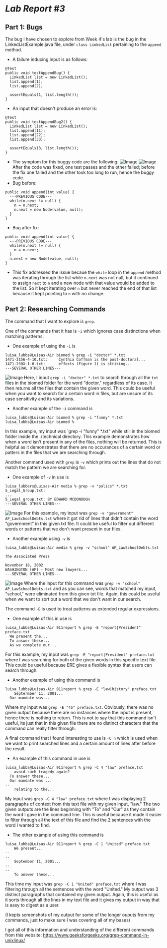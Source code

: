 # *Lab Report #3*

## Part 1: Bugs
The bug I have chosen to explore from Week 4's lab is the bug in the LinkedListExample.java file, under `class LinkedList` pertaining to the `append` method.
- A failure inducing input is as follows:
```
@Test
public void testAppendBug() {
  LinkedList list = new LinkedList();
  list.append(1);
  list.append(2);

  assertEquals(1, list.length());
}
```
- An input that doesn't produce an error is:
```
@Test
public void testAppendBug2() {
  LinkedList list = new LinkedList();
  list.append(11);
  list.append(22);
  list.append(33);

  assertEquals(3, list.length());
}
```
- The symptom for this buggy code are the following: ![Image](slowTests.png) ![Image](passedTests.png) After the code was fixed, one test passes and the other failed; before the fix one failed and the other took too long to run, hence the buggy code.
- Bug before:
```
public void append(int value) {
  ---PREVIOUS CODE---
  while(n.next != null) {
    n = n.next;
    n.next = new Node(value, null);
  }
}
```
- Bug after fix:
```
public void append(int value) {
  ---PREVIOUS CODE---
  while(n.next != null) {
    n = n.next;
  }
  n.next = new Node(value, null);
}
```
-  This fix addressed the issue becaue the `while` loop in the `append` method was iterating through the list while `n.next` was not null, but it continued to assign `next` to `n` and a new node with that value would be added to the list. So it kept iterating over `n` but never reached the end of that list because it kept pointing to `n` with no change.

## Part 2: Researching Commands
The command that I want to explore is `grep`.

One of the commands that it has is `-i` which ignores case distinctions when matching patterns. 
- One example of using the `-i` is
```
luisa_lubbs@Luisas-Air biomed % grep -i "doctor" *.txt
1471-2156-4-10.txt:     Cynthia Coffman is the post-doctoral...
1471-230X-1-6.txt:      effects (Figure 1) is striking...
---SEVERAL OTHER LINES---
```
![Image](-iExample1.png) Here, I input `grep -i "doctor" *.txt` to search through all the `txt` files in the biomed folder for the word "doctor," regardless of its case. It then returns all the files that contain the given word. This could be useful when you want to search for a certain word in files, but are unsure of its case sensitivity and its variations.
- Another example of the `-i` command is
```
luisa_lubbs@Luisas-Air biomed % grep -i "funny" *.txt
luisa_lubbs@Luisas-Air biomed %
```
In this example, my input was `grep -i "funny" *.txt" while still in the biomed folder inside the ./technical directory. This example demonstrates how when a word isn't present in any of the files, nothing will be returned. This is helpful as it demonstrates that there are no occurances of a certain word or patters in the files that we are searching through. 

Another command used with `grep` is `-v` which prints out the lines that do not match the pattern we are searching for. 
- One example of `-v` in use is
```
luisa_lubbers@Luisas-Air media % grep -v "polics" *.txt
5_Legal_Group.txt:
...
5_Legal_group.txt: BY EDWARD MCDONOUGH
---SEVERAL OTHER LINES---
```
![Image](VExample3.png) For this example, my input was `grep -v "government" AP_LawSchoolDebts.txt` where it got rid of lines that didn't contain the word "government" in this given txt file. It could be useful to filter out different words or patterns that we don't want present in our files.
- Another example using `-v` is
```
luisa_lubbs@Luisas-Air media % grep -v "school" AP_LawSchoolDebts.txt

The Associated Press

November 18, 2002
WASHINGTON (AP) - Most new lawyers...
---SEVERAL OTHER LINES---
```
![Image](-vExample2.png) Where the input for this command was `grep -v "school" AP_LawSchoolDebts.txt` and as you can see, words that matched my input, "school," were eliminated from this given txt file. Again, this could be useful when we want to sort out a word that we don't want in our search. 

The command `-E` is used to treat patterns as extended regular expressions. 
- One example of this in use is
```
luisa_lubbs@Luisas-Air 911report % grep -E "report|President" preface.txt
  We present the...
  To answer these...
  As we complete our...
```
For this example, my input was `grep -E "report|President" preface.txt` where I was searching for both of the given words in this specific text file. This could be useful because ERE gives a flexible syntax that users can search through. 
- Another example of using this command is
```
luisa_lubbs@Luisas-Air 911report % grep -E "law|history" preface.txt
    Septermber 11, 2001...
  Our mandate was...
```
Where my input was `grep -E "45" preface.txt`. Obviously, there was no given output because there are no instances where the input is present, hence there is nothing to return. This is not to say that this command isn't useful, its just that in this given file there are no distinct characters that the command can really filter through. 

A final command that I found interesting to use is `-C n` which is used when we want to print searched lines and a certain amount of lines after before the result. 
- An example of this command in use is
```
luisa_lubbs@Luisas-Air 911report % grep -C 4 "law" preface.txt
    avoid such tragedy again?
  To answer these...
  Our mandate was ...
--
    relating to the...
```
My input was `grep -C 4 "law" preface.txt` where I was displaying 2 paragraphs of context from this text file with my given input, "law." The two given outputs are the lines beginning with "To" and "Our" as they contain the word I gave in the command line. This is useful because it made it easier to filter through all the text of this file and find the 2 sentences with the word I wanted to find.
- The other example of using this command is
```
luisa_lubbs@Luisas-Air 911report % grep -C 1 "United" preface.txt
    We present...
--
--
    September 11, 2001...
--
--
    To answer these...
```
This time my input was `grep -C 1 "United" preface.txt` where I was filtering through all the sentences with the word "United." My output was 3 distinct paragraphs that contained my given output. Again, this is useful as it sorts through all the lines in my text file and it gives my output in way that is easy to digest as a user. 

(I kepts screenshots of my output for some of the longer ouputs from my commands, just to make sure I was covering all of my bases)

I got all of this information and understanding of the different commands from this website: https://www.geeksforgeeks.org/grep-command-in-unixlinux/
